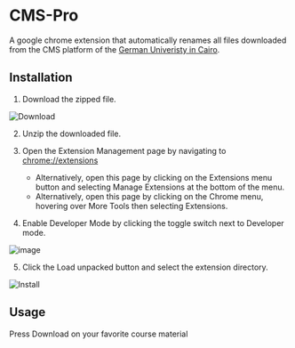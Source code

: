 # CMS-Pro
A google chrome extension that automatically renames all files downloaded from the CMS platform of the [German Univeristy in Cairo](https://www.guc.edu.eg/).

## Installation
1. Download the zipped file.

 ![Download](https://github.com/MohamedGallab/CMS-Pro/assets/74183135/05581d77-593f-4dbe-81db-27631a332184)
   
2. Unzip the downloaded file.
3. Open the Extension Management page by navigating to <chrome://extensions>
   - Alternatively, open this page by clicking on the Extensions menu button and selecting Manage Extensions at the bottom of the menu. 
   - Alternatively, open this page by clicking on the Chrome menu, hovering over More Tools then selecting Extensions.

4. Enable Developer Mode by clicking the toggle switch next to Developer mode.

 ![image](https://github.com/MohamedGallab/CMS-Pro/assets/74183135/5379001b-2baf-49cd-aff7-bdb3f27690ad)


5. Click the Load unpacked button and select the extension directory.
 
![Install](https://i.ibb.co/64fW0vj/CMS-pro-install.png)

## Usage
Press Download on your favorite course material
